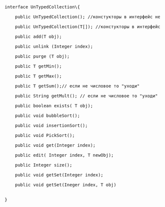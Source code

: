 <pre>interface UnTypedCollection\<T\>{

    public UnTypedCollection(); //констукторы в интерфейс не выносим?

    public UnTypedCollection(T[]); //констукторы в интерфейс не выносим?

    public add(T obj);

    public unlink (Integer index);

    public purge (T obj);

    public T getMin();

    public T getMax();

    public T getSum();// если не числовое то "уходи"

    public String getMult(); // если не числовое то "уходи"

    public boolean exists( T obj);

    public void bubbleSort();

    public void insertionSort();

    public void PickSort();

    public void get(Integer index);

    public edit( Integer index, T newObj);

    public Integer size();

    public void getSet(Integer index);

    public void getSet(Ineger index, T obj)


}
</pre>
